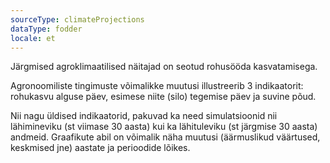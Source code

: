 ```yaml
---
sourceType: climateProjections
dataType: fodder
locale: et
---
```


Järgmised agroklimaatilised näitajad on seotud rohusööda kasvatamisega.

Agronoomiliste tingimuste võimalikke muutusi illustreerib 3 indikaatorit:
rohukasvu alguse päev, esimese niite (silo) tegemise päev ja suvine põud.

Nii nagu üldised indikaatorid, pakuvad ka need simulatsioonid nii lähimineviku
(st viimase 30 aasta) kui ka lähituleviku (st järgmise 30 aasta) andmeid.
Graafikute abil on võimalik näha muutusi (äärmuslikud väärtused, keskmised jne)
aastate ja perioodide lõikes.
